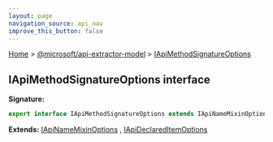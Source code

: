 ```yaml
---
layout: page
navigation_source: api_nav
improve_this_button: false
---
```



[Home](./index.md) &gt; [@microsoft/api-extractor-model](./api-extractor-model.md) &gt; [IApiMethodSignatureOptions](./api-extractor-model.iapimethodsignatureoptions.md)

## IApiMethodSignatureOptions interface


<b>Signature:</b>

```typescript
export interface IApiMethodSignatureOptions extends IApiNameMixinOptions, IApiTypeParameterListMixinOptions, IApiParameterListMixinOptions, IApiReleaseTagMixinOptions, IApiReturnTypeMixinOptions, IApiOptionalMixinOptions, IApiDeclaredItemOptions
```
<b>Extends:</b> [IApiNameMixinOptions](./api-extractor-model.iapinamemixinoptions.md) , [IApiDeclaredItemOptions](./api-extractor-model.iapideclareditemoptions.md)
